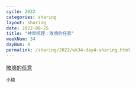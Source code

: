 ```yaml
---
cycle: 2022
categories: sharing
layout: sharing
date: 2022-08-25
title: "神學梳理：敗壞的任意"
weekNum: 34
dayNum: 4
permalink: /sharing/2022/wk34-day4-sharing.html
---
```


[敗壞的任意](https://eccseattle.github.io/media/sharing/2022/wk034/2022-08-25-bin.m4a)

`小錢`
